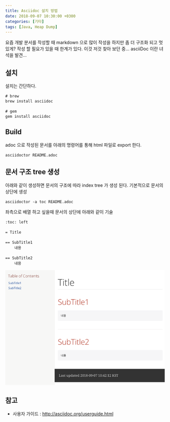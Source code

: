 ```yaml
---
title: Asciidoc 설치 방법
date: 2018-09-07 10:30:00 +0300
categories: [기타]
tags: [Java, Heap Dump]
---
```


요즘 개발 분서를 작성할 때 markdown 으로 많이 작성을 하지만 좀 더 구조화 되고 멋있게? 작성 할 필요가 있을 때
한계가 있다. 이것 저것 찾아 보던 중... 
asciiDoc 이란 녀석을 발견...

## 설치
설치는 간단하다.
```shell
# brew
brew install asciidoc

# gem
gem install asciidoc
```

## Build
adoc 으로 작성된 문서를 아래의 명령어를 통해 html 파일로 export 한다.
```shell
asciidoctor README.adoc    
```

## 문서 구조 tree 생성
아래와 같이 생성하면 문서의 구조에 따라 index tree 가 생성 된다. 기본적으로 문서의 상단에 생성
```shell
asciidoctor -a toc README.adoc
```
좌측으로 배열 하고 싶을때 문서의 상단에 아래와 같이 기술
```
:toc: left

= Title

== SubTitle1
    내용

== SubTitle2
    내용
```
![](/assets/images/asciidoc-screenshot.png)


## 참고
- 사용자 가이드 : http://asciidoc.org/userguide.html